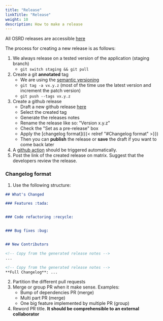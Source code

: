 ```yaml
---
title: "Release"
linkTitle: "Release"
weight: 10
description: How to make a release
---
```


All OSRD releases are accessible [here](https://github.com/OpenRailAssociation/osrd/releases)

The process for creating a new release is as follows:

1. We always release on a tested version of the application (staging branch)
    - `git switch staging && git pull`
1. Create a git **annotated** tag
    - We are using the [semantic versioning](https://semver.org/)
    - `git tag -a vx.y.z` (most of the time use the latest version and increment the patch version)
    - `git push --tags vx.y.z`
1. Create a github release
    - Draft a new github release [here](https://github.com/OpenRailAssociation/osrd/releases/new)
    - Select the created tag
    - Generate the releases notes
    - Rename the release like so: "Version x.y.z"
    - Check the "Set as a pre-release" box
    - Apply the [changelog format]({{< relref "#Changelog format" >}})
    - Then you can **publish** the release or **save** the draft if you want to come back later
1. A [github action](https://github.com/OpenRailAssociation/osrd/actions/workflows/release.yml) should be triggered automatically.
1. Post the link of the created release on matrix. Suggest that the developers review the release.

### Changelog format

1. Use the following structure:

```md
## What's Changed

### Features :tada:


### Code refactoring :recycle:


### Bug fixes :bug:


## New Contributors

<!-- Copy from the generated release notes -->
...

<!-- Copy from the generated release notes -->
**Full Changelog**: ...
```

2. Partition the different pull requests
3. Merge or group PR when it make sense. Examples:
    - Bump of dependencies PR (merge)
    - Multi part PR (merge)
    - One big feature implemented by multiple PR (group)
4. Reword PR title. **It should be comprehensible to an external collaborator**
